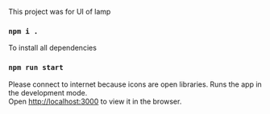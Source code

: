 This project was for UI of lamp

### `npm i .`

To install all dependencies

### `npm run start`

Please connect to internet because icons are open libraries.
Runs the app in the development mode.<br />
Open [http://localhost:3000](http://localhost:3000) to view it in the browser.
